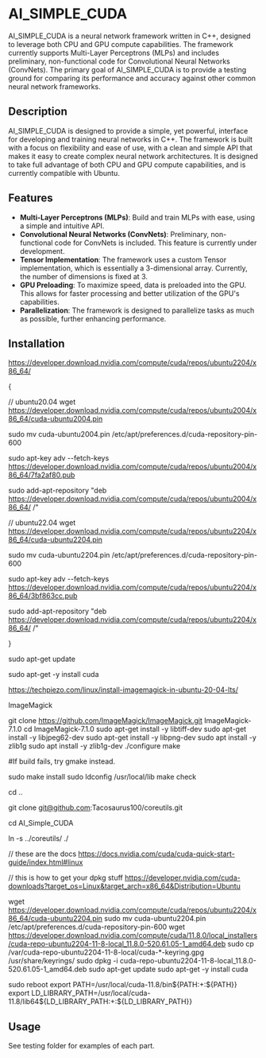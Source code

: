 # AI_SIMPLE_CUDA

AI_SIMPLE_CUDA is a neural network framework written in C++, designed to leverage both CPU and GPU compute capabilities. The framework currently supports Multi-Layer Perceptrons (MLPs) and includes preliminary, non-functional code for Convolutional Neural Networks (ConvNets). The primary goal of AI_SIMPLE_CUDA is to provide a testing ground for comparing its performance and accuracy against other common neural network frameworks.

## Description

AI_SIMPLE_CUDA is designed to provide a simple, yet powerful, interface for developing and training neural networks in C++. The framework is built with a focus on flexibility and ease of use, with a clean and simple API that makes it easy to create complex neural network architectures. It is designed to take full advantage of both CPU and GPU compute capabilities, and is currently compatible with Ubuntu.

## Features

- **Multi-Layer Perceptrons (MLPs)**: Build and train MLPs with ease, using a simple and intuitive API.
- **Convolutional Neural Networks (ConvNets)**: Preliminary, non-functional code for ConvNets is included. This feature is currently under development.
- **Tensor Implementation**: The framework uses a custom Tensor implementation, which is essentially a 3-dimensional array. Currently, the number of dimensions is fixed at 3.
- **GPU Preloading**: To maximize speed, data is preloaded into the GPU. This allows for faster processing and better utilization of the GPU's capabilities.
- **Parallelization**: The framework is designed to parallelize tasks as much as possible, further enhancing performance.

## Installation

https://developer.download.nvidia.com/compute/cuda/repos/ubuntu2204/x86_64/

{

// ubuntu20.04 
wget https://developer.download.nvidia.com/compute/cuda/repos/ubuntu2004/x86_64/cuda-ubuntu2004.pin

sudo mv cuda-ubuntu2004.pin /etc/apt/preferences.d/cuda-repository-pin-600

sudo apt-key adv --fetch-keys https://developer.download.nvidia.com/compute/cuda/repos/ubuntu2004/x86_64/7fa2af80.pub

sudo add-apt-repository "deb https://developer.download.nvidia.com/compute/cuda/repos/ubuntu2004/x86_64/ /"

// ubuntu22.04
wget https://developer.download.nvidia.com/compute/cuda/repos/ubuntu2204/x86_64/cuda-ubuntu2204.pin

sudo mv cuda-ubuntu2204.pin /etc/apt/preferences.d/cuda-repository-pin-600

sudo apt-key adv --fetch-keys https://developer.download.nvidia.com/compute/cuda/repos/ubuntu2204/x86_64/3bf863cc.pub

sudo add-apt-repository "deb https://developer.download.nvidia.com/compute/cuda/repos/ubuntu2204/x86_64/ /"

}

sudo apt-get update

sudo apt-get -y install cuda


https://techpiezo.com/linux/install-imagemagick-in-ubuntu-20-04-lts/

ImageMagick

git clone https://github.com/ImageMagick/ImageMagick.git ImageMagick-7.1.0
cd ImageMagick-7.1.0
sudo apt-get install -y libtiff-dev
sudo apt-get install -y libjpeg62-dev 
sudo apt-get install -y libpng-dev
sudo apt install -y zlib1g
sudo apt install -y zlib1g-dev
./configure
make

#If build fails, try gmake instead.

sudo make install
sudo ldconfig /usr/local/lib
make check

cd ..

git clone git@github.com:Tacosaurus100/coreutils.git

cd AI_Simple_CUDA

ln -s ../coreutils/ ./


// these are the docs
https://docs.nvidia.com/cuda/cuda-quick-start-guide/index.html#linux

// this is how to get your dpkg stuff
https://developer.nvidia.com/cuda-downloads?target_os=Linux&target_arch=x86_64&Distribution=Ubuntu

wget https://developer.download.nvidia.com/compute/cuda/repos/ubuntu2204/x86_64/cuda-ubuntu2204.pin
sudo mv cuda-ubuntu2204.pin /etc/apt/preferences.d/cuda-repository-pin-600
wget https://developer.download.nvidia.com/compute/cuda/11.8.0/local_installers/cuda-repo-ubuntu2204-11-8-local_11.8.0-520.61.05-1_amd64.deb
sudo cp /var/cuda-repo-ubuntu2204-11-8-local/cuda-*-keyring.gpg /usr/share/keyrings/
sudo dpkg -i cuda-repo-ubuntu2204-11-8-local_11.8.0-520.61.05-1_amd64.deb
sudo apt-get update
sudo apt-get -y install cuda

sudo reboot
export PATH=/usr/local/cuda-11.8/bin${PATH:+:${PATH}}
export LD_LIBRARY_PATH=/usr/local/cuda-11.8/lib64\${LD_LIBRARY_PATH:+:${LD_LIBRARY_PATH}}

## Usage

See testing folder for examples of each part.